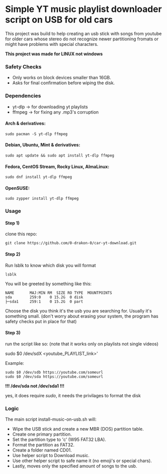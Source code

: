 # Simple YT music playlist downloader script on USB for old cars

This project was build to help creating an usb stick with songs from youtube for older cars whose stereo do not recognize newer partitioning fromats or might have problems with special characters.

**This project was made for LINUX not windows**

### Safety Checks
* Only works on block devices smaller than 16GB.
* Asks for final confirmation before wiping the disk.


### Dependencies
 * yt-dlp -> for downloading yt playlists
 * ffmpeg -> for fixing any .mp3's corruption

#### Arch & derivatives:
```
sudo pacman -S yt-dlp ffmpeg
```

#### Debian, Ubuntu, Mint & derivatives:
```
sudo apt update && sudo apt install yt-dlp ffmpeg
```

#### Fedora, CentOS Stream, Rocky Linux, AlmaLinux:
```
sudo dnf install yt-dlp ffmpeg
```

#### OpenSUSE:
```
sudo zypper install yt-dlp ffmpeg
```

### Usage

#### Step 1)
clone this repo:

```
git clone https://github.com/0-drakon-0/car-yt-download.git
```

#### Step 2)
Run lsblk to know which disk you will format

```
lsblk
```

You will be greeted by something like this:

```
NAME       MAJ:MIN RM  SIZE RO TYPE  MOUNTPOINTS
sda        259:0    0 15.2G  0 disk
├─sda1     259:1    0 15.2G  0 part
```

Choose the disk you think it's the usb you are searching for. Usually it's something small. (don't worry about erasing your system, the program has safety checks put in place for that)

#### Step 3)
run the script like so: (note that it works only on playlists not single videos)

sudo $0 /dev/sdX <youtube_PLAYLIST_link>'

Example:
```
sudo $0 /dev/sdb https://youtube.com/someurl
sudo $0 /dev/sda https://youtube.com/someurl
```

**!!! /dev/sda not /dev/sda1 !!!**

yes, it does require *sudo*, it needs the privilages to format the disk

### Logic

The main script install-music-on-usb.sh will:

* Wipe the USB stick and create a new MBR (DOS) partition table.
* Create one primary partition.
* Set the partition type to 'c' (W95 FAT32 LBA).
* Format the partition as FAT32.
* Create a folder named CD01.
* Use helper script to Download music.
* Use other helper script to safe name it (no emoji's or special chars).
* Lastly, moves only the specified amount of songs to the usb.


